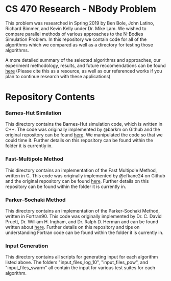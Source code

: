 # CS 470 Research - NBody Problem
This problem was researched in Spring 2019 by Ben Bole, John Latino, Richard Bimmer, and Kevin Kelly under Dr. Mike Lam. We wished to compare parallel methods of various approaches to the N-Bodies Simulation Problem. In this repository we contain code for all of the algorithms which we compared as well as a directory for testing those algorithms.

A more detailed summary of the selected algorithms and approaches, our experiment methodology, results, and future reccomendations can be found [here](https://drive.google.com/open?id=1pRMRGz9M3wwcX9fkrnGJekzg1Cn7ktZB) (Please cite this as a resource, as well as our referenced works if you plan to continue research with these applications)

# Repository Contents

### Barnes-Hut Similation
This directory contains the Barnes-Hut simulation code, which is written in C++. The code was originally implemented by @barkm on Github and the original repository can be found [here](https://github.com/barkm/n-body). We manipulated the code so that we could time it. Further details on this repository can be found within the folder it is currently in.
### Fast-Multipole Method
This directory contains an implementation of the Fast Multipole Method, written in C. This code was originally implemented by @cfkane24 on Github and the original repository can be found [here](https://github.com/cfkane24/fast-multipole-method). Further details on this repository can be found within the folder it is currently in.
### Parker-Sochaki Method
This directory contains an implementation of the Parker-Sochaki Method, written in Fortran90. This code was originally implemented by Dr. C. David Pruett, Dr. William H. Ingham, and Dr. Ralph D. Herman and can be found written about [here](http://educ.jmu.edu/~sochacjs/PruettInghamHerman.pdf). Further details on this repository and tips on understanding Fortran code can be found within the folder it is currently in.
### Input Generation
This directory contains all scripts for generating input for each algorithm listed above. The folders "input_files_log_10", "input_files_pow", and "input_files_swarm" all contain the input for various test suites for each algorithm.
